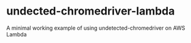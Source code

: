 # undected-chromedriver-lambda
A minimal working example of using undetected-chromedriver on AWS Lambda

